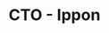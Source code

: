 ---
title: "CTO - Ippon"
company: "Ippon"
role: "CTO"
start_date: "2024-01-01"
end_date: ""
current: true
location: "France"
type: "full-time"
order: 1
skills:
  - "Leadership"
  - "Management"
  - "Strategy"
  - "Partnership"
description: "Direction technique d'une équipe de consultants. Leadership d'agence, management d'équipe, recrutement et engagement client. Développement de l'offre technologique et des partenariats stratégiques."
achievements:
  - "Direction d'une équipe de 50+ consultants"
  - "Développement de l'offre cloud et data"
  - "Mise en place de partenariats stratégiques"
  - "Croissance de 30% du chiffre d'affaires technique"
---